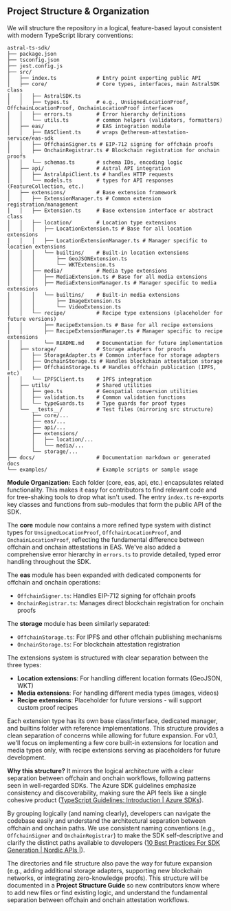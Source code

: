 ## Project Structure & Organization  
We will structure the repository in a logical, feature-based layout consistent with modern TypeScript library conventions:

```
astral-ts-sdk/
├── package.json
├── tsconfig.json
├── jest.config.js
├── src/
│   ├── index.ts             # Entry point exporting public API
│   ├── core/                # Core types, interfaces, main AstralSDK class
│   │   ├── AstralSDK.ts
│   │   ├── types.ts         # e.g., UnsignedLocationProof, OffchainLocationProof, OnchainLocationProof interfaces
│   │   ├── errors.ts        # Error hierarchy definitions
│   │   └── utils.ts         # common helpers (validators, formatters)
│   ├── eas/                 # EAS integration module
│   │   ├── EASClient.ts     # wraps @ethereum-attestation-service/eas-sdk
│   │   ├── OffchainSigner.ts # EIP-712 signing for offchain proofs
│   │   ├── OnchainRegistrar.ts # Blockchain registration for onchain proofs
│   │   └── schemas.ts       # schema IDs, encoding logic
│   ├── api/                 # Astral API integration
│   │   ├── AstralApiClient.ts # handles HTTP requests
│   │   └── models.ts        # types for API responses (FeatureCollection, etc.)
│   ├── extensions/          # Base extension framework
│   │   ├── ExtensionManager.ts # Common extension registration/management
│   │   ├── Extension.ts     # Base extension interface or abstract class
│   │   ├── location/        # Location type extensions
│   │   │   ├── LocationExtension.ts # Base for all location extensions
│   │   │   ├── LocationExtensionManager.ts # Manager specific to location extensions
│   │   │   └── builtins/    # Built-in location extensions
│   │   │       ├── GeoJSONExtension.ts
│   │   │       └── WKTExtension.ts
│   │   ├── media/           # Media type extensions
│   │   │   ├── MediaExtension.ts # Base for all media extensions
│   │   │   ├── MediaExtensionManager.ts # Manager specific to media extensions
│   │   │   └── builtins/    # Built-in media extensions
│   │   │       ├── ImageExtension.ts
│   │   │       └── VideoExtension.ts
│   │   └── recipe/          # Recipe type extensions (placeholder for future versions)
│   │       ├── RecipeExtension.ts # Base for all recipe extensions
│   │       ├── RecipeExtensionManager.ts # Manager specific to recipe extensions
│   │       └── README.md    # Documentation for future implementation
│   ├── storage/             # Storage adapters for proofs
│   │   ├── StorageAdapter.ts # Common interface for storage adapters
│   │   ├── OnchainStorage.ts # Handles blockchain attestation storage
│   │   ├── OffchainStorage.ts # Handles offchain publication (IPFS, etc)
│   │   └── IPFSClient.ts    # IPFS integration
│   ├── utils/               # Shared utilities
│   │   ├── geo.ts           # Geospatial conversion utilities
│   │   ├── validation.ts    # Common validation functions
│   │   └── typeGuards.ts    # Type guards for proof types
│   └── __tests__/           # Test files (mirroring src structure)
│       ├── core/...
│       ├── eas/...
│       ├── api/...
│       ├── extensions/
│       │   ├── location/...
│       │   └── media/...
│       └── storage/...
├── docs/                    # Documentation markdown or generated docs
└── examples/                # Example scripts or sample usage
```

**Module Organization:** Each folder (core, eas, api, etc.) encapsulates related functionality. This makes it easy for contributors to find relevant code and for tree-shaking tools to drop what isn't used. The entry `index.ts` re-exports key classes and functions from sub-modules that form the public API of the SDK.

The **core** module now contains a more refined type system with distinct types for `UnsignedLocationProof`, `OffchainLocationProof`, and `OnchainLocationProof`, reflecting the fundamental difference between offchain and onchain attestations in EAS. We've also added a comprehensive error hierarchy in `errors.ts` to provide detailed, typed error handling throughout the SDK.

The **eas** module has been expanded with dedicated components for offchain and onchain operations:
- `OffchainSigner.ts`: Handles EIP-712 signing for offchain proofs
- `OnchainRegistrar.ts`: Manages direct blockchain registration for onchain proofs

The **storage** module has been similarly separated:
- `OffchainStorage.ts`: For IPFS and other offchain publishing mechanisms
- `OnchainStorage.ts`: For blockchain attestation registration

The extensions system is structured with clear separation between the three types:
- **Location extensions**: For handling different location formats (GeoJSON, WKT)
- **Media extensions**: For handling different media types (images, videos)
- **Recipe extensions**: Placeholder for future versions - will support custom proof recipes

Each extension type has its own base class/interface, dedicated manager, and builtins folder with reference implementations. This structure provides a clean separation of concerns while allowing for future expansion. For v0.1, we'll focus on implementing a few core built-in extensions for location and media types only, with recipe extensions serving as placeholders for future development.

**Why this structure?** It mirrors the logical architecture with a clear separation between offchain and onchain workflows, following patterns seen in well-regarded SDKs. The Azure SDK guidelines emphasize consistency and discoverability, making sure the API feels like a single cohesive product ([TypeScript Guidelines: Introduction | Azure SDKs](https://azure.github.io/azure-sdk/typescript_introduction.html#:~:text=Consistent)). 

By grouping logically (and naming clearly), developers can navigate the codebase easily and understand the architectural separation between offchain and onchain paths. We use consistent naming conventions (e.g., `OffchainSigner` and `OnchainRegistrar`) to make the SDK self-descriptive and clarify the distinct paths available to developers ([10 Best Practices For SDK Generation | Nordic APIs |](https://nordicapis.com/10-best-practices-for-sdk-generation/#:~:text=2,Convention)).

The directories and file structure also pave the way for future expansion (e.g., adding additional storage adapters, supporting new blockchain networks, or integrating zero-knowledge proofs). This structure will be documented in a **Project Structure Guide** so new contributors know where to add new files or find existing logic, and understand the fundamental separation between offchain and onchain attestation workflows.